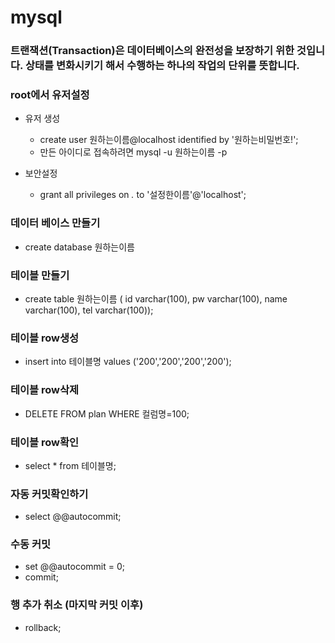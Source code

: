 # mysql

### 트랜잭션(Transaction)은 데이터베이스의 완전성을 보장하기 위한 것입니다. 상태를 변화시키기 해서 수행하는 하나의 작업의 단위를 뜻합니다.

### root에서 유저설정

  - 유저 생성
    - create user 원하는이름@localhost identified by '원하는비밀번호!';
    - 만든 아이디로 접속하려면 mysql -u 원하는이름 -p

  - 보안설정
    - grant all privileges on  *.* to '설정한이름'@'localhost';

### 데이터 베이스 만들기
- create database 원하는이름

### 테이블 만들기
- create table 원하는이름 ( id varchar(100), pw varchar(100), name varchar(100), tel varchar(100));

### 테이블 row생성
- insert into 테이블명 values ('200','200','200','200');

### 테이블 row삭제
- DELETE FROM plan WHERE 컬럼명=100;

### 테이블 row확인
- select * from 테이블명;

### 자동 커밋확인하기
- select @@autocommit;

### 수동 커밋
- set @@autocommit = 0; 
- commit;

### 행 추가 취소 (마지막 커밋 이후)
- rollback;
